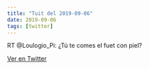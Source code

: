 ```yaml
---
title: "Tuit del 2019-09-06"
date: 2019-09-06
tags: [twitter]
---
```


RT @Loulogio_Pi: ¿Tú te comes el fuet con piel?



[Ver en Twitter](https://twitter.com/i/web/status/1170043165929349120)
